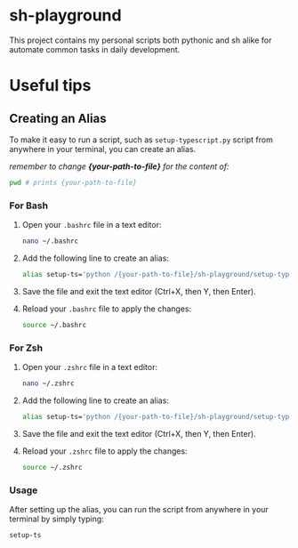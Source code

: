 # sh-playground

This project contains my personal scripts both pythonic and sh alike for
automate common tasks in daily development.

# Useful tips

## Creating an Alias

To make it easy to run a script, such as `setup-typescript.py` script from
anywhere in your terminal, you can create an alias.

_remember to change **{your-path-to-file}** for the content of:_

```sh
pwd # prints {your-path-to-file}
```

### For Bash

1. Open your `.bashrc` file in a text editor:

   ```sh
   nano ~/.bashrc
   ```

2. Add the following line to create an alias:

   ```sh
   alias setup-ts='python /{your-path-to-file}/sh-playground/setup-typescript.py'
   ```

3. Save the file and exit the text editor (Ctrl+X, then Y, then Enter).

4. Reload your `.bashrc` file to apply the changes:

   ```sh
   source ~/.bashrc
   ```

### For Zsh

1. Open your `.zshrc` file in a text editor:

   ```sh
   nano ~/.zshrc
   ```

2. Add the following line to create an alias:

   ```sh
   alias setup-ts='python /{your-path-to-file}/sh-playground/setup-typescript.py'
   ```

3. Save the file and exit the text editor (Ctrl+X, then Y, then Enter).

4. Reload your `.zshrc` file to apply the changes:

   ```sh
   source ~/.zshrc
   ```

### Usage

After setting up the alias, you can run the script from anywhere in your
terminal by simply typing:

```sh
setup-ts
```
